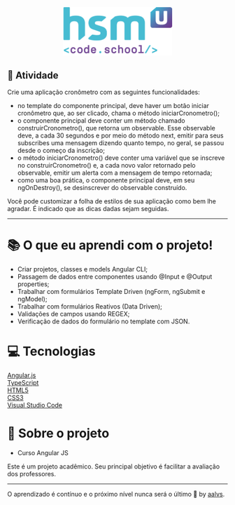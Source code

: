 <div align='center'>
<img src=".github/logo.png" width='250'>
</div>

## 🚀 Atividade

Crie uma aplicação cronômetro com as seguintes funcionalidades:

- no template do componente principal, deve haver um botão iniciar cronômetro que, ao ser clicado, chama o método iniciarCronometro();
- o componente principal deve conter um método chamado construirCronometro(), que retorna um observable. Esse observable deve, a cada 30 segundos e por meio do método next, emitir para seus subscribes uma mensagem dizendo quanto tempo, no geral, se passou desde o começo da inscrição; 
- o método iniciarCronometro() deve conter uma variável que se inscreve no construirCronometro() e, a cada novo valor retornado pelo observable, emitir um alerta com a mensagem de tempo retornada;
- como uma boa prática, o componente principal deve, em seu ngOnDestroy(), se desinscrever do observable construído.

Você pode customizar a folha de estilos de sua aplicação como bem lhe agradar. É indicado que as dicas dadas sejam seguidas.

---

# 📚 O que eu aprendi com o projeto!

- Criar projetos, classes e models Angular CLI;
- Passagem de dados entre componentes usando @Input e @Output properties;
- Trabalhar com formulários Template Driven (ngForm, ngSubmit e ngModel);
- Trabalhar com formulários Reativos (Data Driven);
- Validações de campos usando REGEX;
- Verificação de dados do formulário no template com JSON.

# 💻 Tecnologias

<a href='https://angular.io/'>Angular.js</a>
<br/>
<a href='https://www.typescriptlang.org/'>TypeScript</a>
<br/>
<a href='https://www.w3schools.com/html/'>HTML5</a>
<br/>
<a href='https://www.w3schools.com/css/'>CSS3</a>
<br/>
<a href='https://code.visualstudio.com/'>Visual Studio Code</a>
<br/>

# 📝 Sobre o projeto

- Curso Angular JS

Este é um projeto acadêmico. Seu principal objetivo é facilitar a avaliação dos professores.

---

O aprendizado é contínuo e o próximo nível nunca será o último 🚀 by [aalvs](https://app.rocketseat.com.br/me/aalvs).
